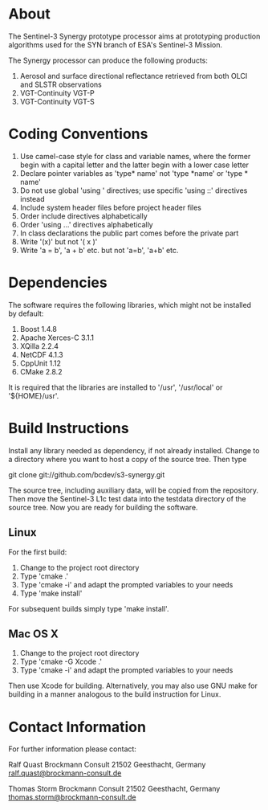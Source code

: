 About
=====

The Sentinel-3 Synergy prototype processor aims at prototyping production
algorithms used for the SYN branch of ESA's Sentinel-3 Mission.

The Synergy processor can produce the following products:

1. Aerosol and surface directional reflectance retrieved from both OLCI and
   SLSTR observations
2. VGT-Continuity VGT-P
3. VGT-Continuity VGT-S


Coding Conventions
==================

1. Use camel-case style for class and variable names, where the former begin
   with a capital letter and the latter begin with a lower case letter
2. Declare pointer variables as 'type* name' not 'type *name' or 'type * name'
3. Do not use global 'using <namespace>' directives; use specific
   'using <namespace>::<class>' directives instead
4. Include system header files before project header files
5. Order include directives alphabetically
6. Order 'using ...' directives alphabetically
7. In class declarations the public part comes before the private part
8. Write '(x)' but not '( x )'
9. Write 'a = b', 'a + b' etc. but not 'a=b', 'a+b' etc.


Dependencies
============

The software requires the following libraries, which might not be installed by default:

1.  Boost 1.4.8
2.  Apache Xerces-C 3.1.1
3.  XQilla 2.2.4
4.  NetCDF 4.1.3
5.  CppUnit 1.12
6.  CMake 2.8.2

It is required that the libraries are installed to '/usr', '/usr/local' or '${HOME}/usr'. 

Build Instructions
==================

Install any library needed as dependency, if not already installed. Change to a directory
where you want to host a copy of the source tree. Then type

  git clone git://github.com/bcdev/s3-synergy.git

The source tree, including auxiliary data, will be copied from the repository. Then move
the Sentinel-3 L1c test data into the testdata directory of the source tree. Now you are
ready for building the software.

Linux
-----

For the first build:

1. Change to the project root directory
2. Type 'cmake .'
3. Type 'cmake -i' and adapt the prompted variables to your needs 
4. Type 'make install'

For subsequent builds simply type 'make install'.

Mac OS X
--------

1. Change to the project root directory
2. Type 'cmake -G Xcode .'
3. Type 'cmake -i' and adapt the prompted variables to your needs 

Then use Xcode for building. Alternatively, you may also use GNU make for
building in a manner analogous to the build instruction for Linux. 


Contact Information
===================

For further information please contact:

Ralf Quast
Brockmann Consult
21502 Geesthacht, Germany
ralf.quast@brockmann-consult.de

Thomas Storm
Brockmann Consult
21502 Geesthacht, Germany
thomas.storm@brockmann-consult.de
